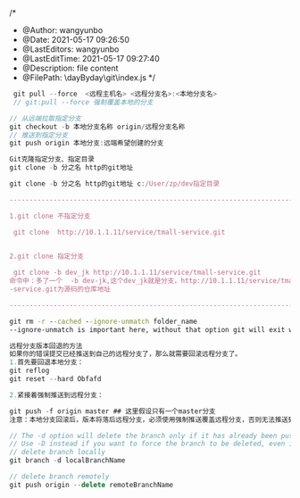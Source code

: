 <!--
 * @Author: wangyunbo
 * @Date: 2021-05-17 09:26:50
 * @LastEditors: wangyunbo
 * @LastEditTime: 2021-09-09 11:29:29
 * @Description: file content
 * @FilePath: \dayByday\git\index.md
-->
/*
 * @Author: wangyunbo
 * @Date: 2021-05-17 09:26:50
 * @LastEditors: wangyunbo
 * @LastEditTime: 2021-05-17 09:27:40
 * @Description: file content
 * @FilePath: \dayByday\git\index.js
 */

```javascript
 git pull --force  <远程主机名> <远程分支名>:<本地分支名>
 // git:pull --force 强制覆盖本地的分支
```

```javascript
// 从远端拉取指定分支
git checkout -b 本地分支名称 origin/远程分支名称
// 推送到指定分支
git push origin 本地分支:远端希望创建的分支
```
```javascript
Git克隆指定分支、指定目录
git clone -b 分之名 http的git地址

git clone -b 分之名 http的git地址 c:/User/zp/dev指定目录

-------------------------------------------------------------------------------------------------------------------

1.git clone 不指定分支

 git clone  http://10.1.1.11/service/tmall-service.git

 
2.git clone 指定分支

 git clone -b dev_jk http://10.1.1.11/service/tmall-service.git
命令中：多了一个  -b dev-jk,这个dev_jk就是分支，http://10.1.1.11/service/tmall
-service.git为源码的仓库地址

--------------------------------------------------------------------------------------------------------------------

```

```bat
git rm -r --cached --ignore-unmatch folder_name
--ignore-unmatch is important here, without that option git will exit with error on the first file not in the index.
```

```js
远程分支版本回退的方法
如果你的错误提交已经推送到自己的远程分支了，那么就需要回滚远程分支了。
1.首先要回退本地分支：
git reflog
git reset --hard Obfafd

2.紧接着强制推送到远程分支：

git push -f origin master ## 这里假设只有一个master分支
注意：本地分支回滚后，版本将落后远程分支，必须使用强制推送覆盖远程分支，否则无法推送到远程分支
```


```js
// The -d option will delete the branch only if it has already been pushed and merged with the remote branch. 
// Use -D instead if you want to force the branch to be deleted, even if it hasn't been pushed or merged yet.
// delete branch locally
git branch -d localBranchName

// delete branch remotely
git push origin --delete remoteBranchName
```